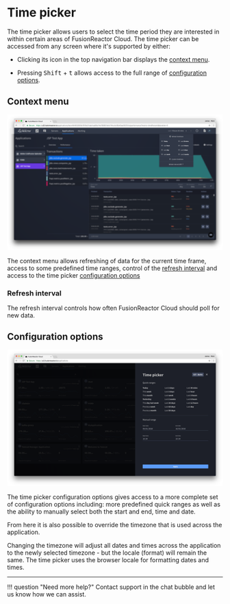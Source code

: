 # Time picker

The time picker allows users to select the time period they are interested in within certain areas of FusionReactor Cloud. The time picker can be accessed from any screen where it's supported by either: 

* Clicking its icon in the top navigation bar displays the [context menu](timepicker.md#context-menu).

* Pressing <kbd>Shift</kbd> + <kbd>t</kbd> allows access to the full range of [configuration options](timepicker.md#configuration-options).


## Context menu
![!Screenshot](../../Data-insights/Features/dropdown.png)

The context menu allows refreshing of data for the current time frame, access to some predefined time ranges, control of the [refresh interval](timepicker.md#refresh-interval) and access to the time picker [configuration options](timepicker.md#configuration-options)

### Refresh interval 

The refresh interval controls how often FusionReactor Cloud should poll for new data.

## Configuration options
![!Screenshot](../../Data-insights/Features/timepicker.png)

The time picker configuration options gives access to a more complete set of configuration options including: more predefined quick ranges as well as the ability to manually select both the start and end, time and date. 

From here it is also possible to override the timezone that is used across the application. 

Changing the timezone will adjust all dates and times across the application to the newly selected timezone - but the locale (format) will remain the same. The time picker uses the browser locale for formatting dates and times.


---
!!! question "Need more help?"
    Contact support in the chat bubble and let us know how we can assist.
